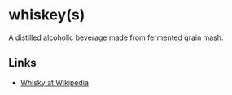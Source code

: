 # whiskey(s)

A distilled alcoholic beverage made from fermented grain mash.

## Links

- [Whisky at Wikipedia](https://en.wikipedia.org/wiki/Whisky)
